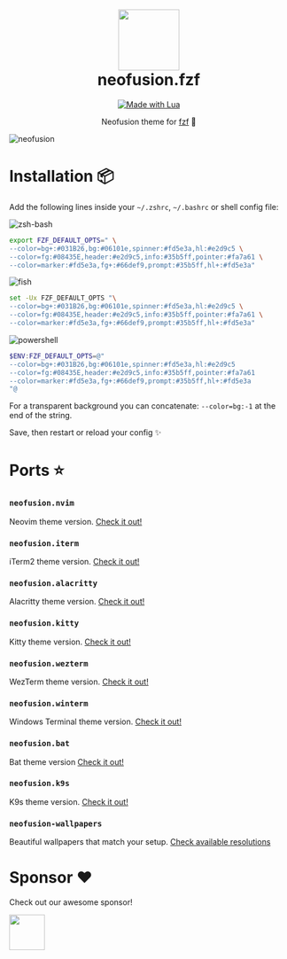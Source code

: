 <div align="center">
    <h1>
        <img src="https://i.ibb.co/fNwcPYk/logo.jpg" width="110" />
        <br />neofusion.fzf
    </h1>
</div>

<p align="center"> 
    <a href="#"><img alt="Made with Lua" src="https://img.shields.io/badge/SHELL-b9e0bf.svg?style=for-the-badge&logo=gnome-terminal&logoColor=333" style="vertical-align:center" /></a>
</p>

<p align="center">
  Neofusion theme for <a href="https://github.com/junegunn/fzf" target="_blank">fzf</a> 👾
</p>

<img src="https://i.ibb.co/wL2rwMB/neofusion-fzf.png" alt="neofusion" />

# Installation 📦

Add the following lines inside your `~/.zshrc`, `~/.bashrc` or shell config file:

<img src="https://img.shields.io/badge/zsh/bash-black.svg?style=for-the-badge&logo=zsh" alt="zsh-bash" />

```sh
export FZF_DEFAULT_OPTS=" \
--color=bg+:#031B26,bg:#06101e,spinner:#fd5e3a,hl:#e2d9c5 \
--color=fg:#08435E,header:#e2d9c5,info:#35b5ff,pointer:#fa7a61 \
--color=marker:#fd5e3a,fg+:#66def9,prompt:#35b5ff,hl+:#fd5e3a"
```

<img src="https://img.shields.io/badge/fish-darkgreen.svg?style=for-the-badge&logo=fish-shell" alt="fish" />

```sh
set -Ux FZF_DEFAULT_OPTS "\
--color=bg+:#031B26,bg:#06101e,spinner:#fd5e3a,hl:#e2d9c5 \
--color=fg:#08435E,header:#e2d9c5,info:#35b5ff,pointer:#fa7a61 \
--color=marker:#fd5e3a,fg+:#66def9,prompt:#35b5ff,hl+:#fd5e3a"
```

<img src="https://img.shields.io/badge/powershell-darkblue.svg?style=for-the-badge&logo=powershell" alt="powershell" />

```powershell
$ENV:FZF_DEFAULT_OPTS=@"
--color=bg+:#031B26,bg:#06101e,spinner:#fd5e3a,hl:#e2d9c5
--color=fg:#08435E,header:#e2d9c5,info:#35b5ff,pointer:#fa7a61
--color=marker:#fd5e3a,fg+:#66def9,prompt:#35b5ff,hl+:#fd5e3a
"@
```

For a transparent background you can concatenate: `--color=bg:-1` at the end of the string.

Save, then restart or reload your config ✨

# Ports ⭐

### `neofusion.nvim`

Neovim theme version. [Check it out!](https://github.com/diegoulloao/neofusion.nvim)

### `neofusion.iterm`

iTerm2 theme version. [Check it out!](https://github.com/diegoulloao/neofusion.iterm)

### `neofusion.alacritty`

Alacritty theme version. [Check it out!](https://github.com/diegoulloao/neofusion.alacritty)

### `neofusion.kitty`

Kitty theme version. [Check it out!](https://github.com/diegoulloao/neofusion.kitty)

### `neofusion.wezterm`

WezTerm theme version. [Check it out!](https://github.com/diegoulloao/neofusion.wezterm)

### `neofusion.winterm`

Windows Terminal theme version. [Check it out!](https://github.com/diegoulloao/neofusion.winterm)

### `neofusion.bat`

Bat theme version [Check it out!](https://github.com/diegoulloao/neofusion.bat/)

### `neofusion.k9s`

K9s theme version. [Check it out!](https://github.com/diegoulloao/neofusion.k9s)

### `neofusion-wallpapers`
Beautiful wallpapers that match your setup. [Check available resolutions](https://github.com/diegoulloao/neofusion-wallpapers?tab=readme-ov-file)

# Sponsor ❤️

Check out our awesome sponsor!

<div>
  <a href="https://github.com/NeckBeardPrince" target="_blank">
    <img src="https://avatars.githubusercontent.com/u/6558867" width="64" height="64" />
  </a>
</div>
